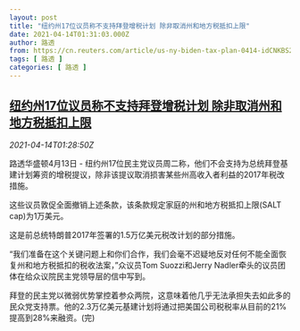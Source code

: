 ```yaml
---
layout: post
title: "纽约州17位议员称不支持拜登增税计划 除非取消州和地方税抵扣上限"
date: 2021-04-14T01:31:03.000Z
author: 路透
from: https://cn.reuters.com/article/us-ny-biden-tax-plan-0414-idCNKBS2C104Y
tags: [ 路透 ]
categories: [ 路透 ]
---
```

<!--1618363863000-->
[纽约州17位议员称不支持拜登增税计划 除非取消州和地方税抵扣上限](https://cn.reuters.com/article/us-ny-biden-tax-plan-0414-idCNKBS2C104Y)
------

<div>
<div><i>2021-04-14T01:28:50Z</i></div><p>路透华盛顿4月13日 - 纽约州17位民主党议员周二称，他们不会支持为总统拜登基建计划筹资的增税提议，除非该提议取消损害某些州高收入者利益的2017年税改措施。</p><p>这些议员敦促全面撤销上述条款，该条款规定家庭的州和地方税抵扣上限(SALT cap)为1万美元。</p><p>这是前总统特朗普2017年签署的1.5万亿美元税改计划的部分措施。</p><p>“我们准备在这个关键问题上和你们合作，我们会毫不迟疑地反对任何不能全面恢复州和地方税抵扣的税收法案，”众议员Tom Suozzi和Jerry Nadler牵头的议员团体在给众议院民主党领导层的信中写到。</p><p>拜登的民主党以微弱优势掌控着参众两院，这意味着他几乎无法承担失去如此多的民众党支持票。他的2.3万亿美元基建计划将通过把美国公司税税率从目前的21%提高到28%来融资。(完)</p>
</div>
